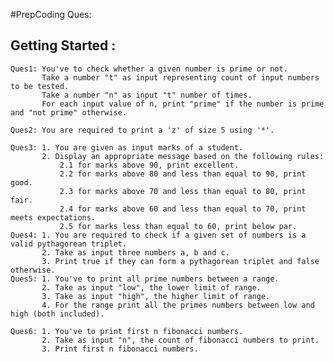 
#PrepCoding Ques:
## Getting Started :
    Ques1: You've to check whether a given number is prime or not.
           Take a number "t" as input representing count of input numbers to be tested.
           Take a number "n" as input "t" number of times.
           For each input value of n, print "prime" if the number is prime and "not prime" otherwise.
      
    Ques2: You are required to print a 'z' of size 5 using '*'.

    Ques3: 1. You are given as input marks of a student.
           2. Display an appropriate message based on the following rules:
               2.1 for marks above 90, print excellent.
               2.2 for marks above 80 and less than equal to 90, print good.
               2.3 for marks above 70 and less than equal to 80, print fair.
               2.4 for marks above 60 and less than equal to 70, print meets expectations.
               2.5 for marks less than equal to 60, print below par.
    Ques4: 1. You are required to check if a given set of numbers is a valid pythagorean triplet.
           2. Take as input three numbers a, b and c.
           3. Print true if they can form a pythagorean triplet and false otherwise.
    Ques5: 1. You've to print all prime numbers between a range. 
           2. Take as input "low", the lower limit of range.
           3. Take as input "high", the higher limit of range.
           4. For the range print all the primes numbers between low and high (both included).

    Ques6: 1. You've to print first n fibonacci numbers.
           2. Take as input "n", the count of fibonacci numbers to print.
           3. Print first n fibonacci numbers.
